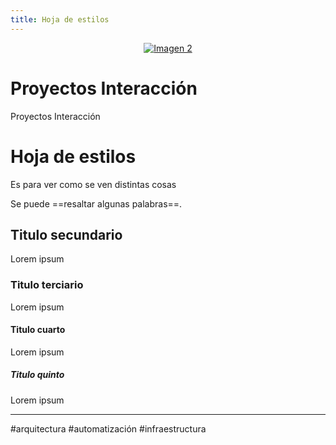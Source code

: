 ```yaml
---
title: Hoja de estilos
---
```


<p align="center">
  <a href="/Otros/Canal---Benavidez" class="image-container">
    <img src="https://drive.google.com/uc?export=view&id=169IMZ0vWBvtwvexwHuoO-zr3_8ICKEGI" alt="Imagen 2" />
  </a>
</p>

# Proyectos Interacción
Proyectos Interacción

# Hoja de estilos
Es para ver como se ven distintas cosas

Se puede ==resaltar algunas palabras==.

## Titulo secundario
Lorem ipsum

### Titulo terciario
Lorem ipsum

#### Titulo cuarto
Lorem ipsum

##### Titulo quinto
Lorem ipsum

---
#arquitectura #automatización #infraestructura